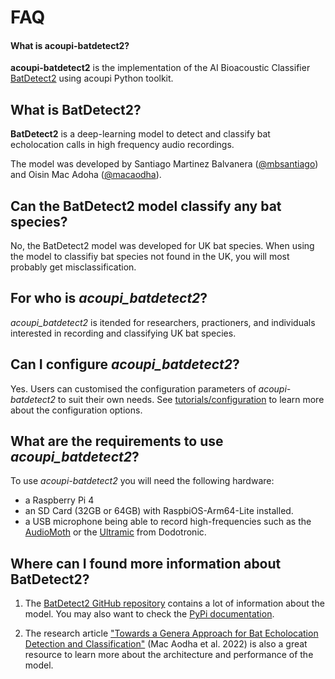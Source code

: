 # FAQ

#### What is acoupi-batdetect2? 
**acoupi-batdetect2** is the implementation of the AI Bioacoustic Classifier [BatDetect2](https://github.com/macaodha/batdetect2/tree/main) using acoupi Python toolkit. 

## What is BatDetect2? 
**BatDetect2** is a deep-learning model to detect and classify bat echolocation calls in high frequency audio recordings. 

The model was developed by Santiago Martinez Balvanera ([@mbsantiago](https://github.com/mbsantiago)) and Oisin Mac Adoha ([@macaodha](https://github.com/macaodha)). 

## Can the BatDetect2 model classify any bat species? 
No, the BatDetect2 model was developed for UK bat species. When using the model to classifiy bat species not found in the UK, you will most probably get misclassification. 

## For who is _acoupi_batdetect2_? 
_acoupi_batdetect2_ is itended for researchers, practioners, and individuals interested in recording and classifying UK bat species. 

## Can I configure _acoupi_batdetect2_?

Yes. Users can customised the configuration parameters of _acoupi-batdetect2_ to suit their own needs. See [tutorials/configuration](tutorials/configuration.md) to learn more about the configuration options.

## What are the requirements to use _acoupi_batdetect2_?
To use _acoupi-batdetect2_ you will need the following hardware:

 - a Raspberry Pi 4
 - an SD Card (32GB or 64GB) with RaspbiOS-Arm64-Lite installed. 
 - a USB microphone being able to record high-frequencies such as the [AudioMoth](https://www.openacousticdevices.info/audiomoth) or the [Ultramic](https://www.dodotronic.com/product/ultramic-um192k/) from Dodotronic. 

## Where can I found more information about BatDetect2? 

1. The [BatDetect2 GitHub repository](https://github.com/macaodha/batdetect2/tree/main) contains a lot of information about the model. You may also want to check the [PyPi documentation](https://pypi.org/project/batdetect2/). 

2. The research article ["Towards a Genera Approach for Bat Echolocation Detection and Classification"](https://www.biorxiv.org/content/biorxiv/early/2022/12/16/2022.12.14.520490.full.pdf) (Mac Aodha et al. 2022) is also a great resource to learn more about the architecture and performance of the model. 
